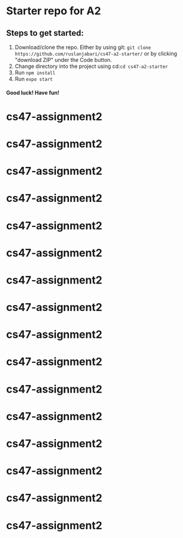 # Starter repo for A2
## Steps to get started:
 1. Download/clone the repo. Either by using git:
 ```git clone https://github.com/ruslanjabari/cs47-a2-starter/``` 
 or by clicking "download ZIP" under the Code button.
 2. Change directory into the project using cd:```cd cs47-a2-starter```
3. Run ```npm install```
 4. Run ```expo start```
#### Good luck! Have fun!
# cs47-assignment2
# cs47-assignment2
# cs47-assignment2
# cs47-assignment2
# cs47-assignment2
# cs47-assignment2
# cs47-assignment2
# cs47-assignment2
# cs47-assignment2
# cs47-assignment2
# cs47-assignment2
# cs47-assignment2
# cs47-assignment2
# cs47-assignment2
# cs47-assignment2
# cs47-assignment2
